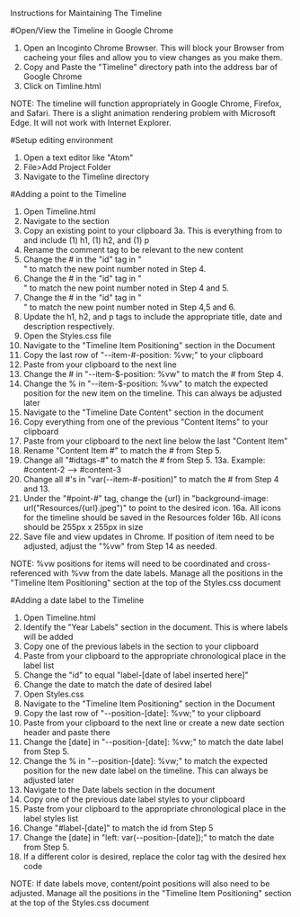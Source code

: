 Instructions for Maintaining The Timeline

#Open/View the Timeline in Google Chrome
1. Open an Incoginto Chrome Browser. This will block your Browser from cacheing your files and allow you to view changes as you make them.
2. Copy and Paste the "Timeline" directory path into the address bar of Google Chrome
3. Click on Timline.html

NOTE: The timeline will function appropriately in Google Chrome, Firefox, and Safari. There is a slight animation rendering problem with Microsoft Edge. It will not work with Internet Explorer.

#Setup editing environment
1. Open a text editor like "Atom"
2. File>Add Project Folder
3. Navigate to the Timeline directory

#Adding a point to the Timeline
1. Open Timeline.html
2. Navigate to the <!-- Content --> section
3. Copy an existing point to your clipboard
    3a. This is everything from <!--Point #: Point Name Date --> to </div> and include (1) h1, (1) h2, and (1) p
4. Rename the comment tag <!-- Point #: Point Name Date --> to be relevant to the new content
5. Change the # in the "id" tag in "<div class="point" id="point-#"></div>" to match the new point number noted in Step 4.
6. Change the # in the "id" tag in "<div class="vertical-line" id="vertical-line-#"></div>" to match the new point number noted in Step 4 and 5.
7. Change the # in the "id" tag in "<div class="content" id="content-#">" to match the new point number noted in Step 4,5 and 6.
8. Update the h1, h2, and p tags to include the appropriate title, date and description respectively.
9. Open the Styles.css file
10. Navigate to the "Timeline Item Positioning" section in the Document
11. Copy the last row of "--item-#-position: %vw;" to your clipboard
12. Paste from your clipboard to the next line
13. Change the # in "--item-$-position: %vw" to match the # from Step 4.
14. Change the % in "--item-$-position: %vw" to match the expected position for the new item on the timeline. This can always be adjusted later
15. Navigate to the "Timeline Date Content" section in the document
16. Copy everything from one of the previous "Content Items" to your clipboard
17. Paste from your clipboard to the next line below the last "Content Item"
18. Rename "Content Item #" to match the # from Step 5.
19. Change all "#idtags-#" to match the # from Step 5.
    13a. Example: #content-2 --> #content-3
20. Change all #'s in "var(--item-#-position)" to match the # from Step 4 and 13.
21. Under the "#point-#" tag, change the {url} in "background-image: url("Resources/{url}.jpeg")" to point to the desired icon.
    16a. All icons for the timeline should be saved in the Resources folder
    16b. All icons should be 255px x 255px in size
22. Save file and view updates in Chrome. If position of item need to be adjusted, adjust the "%vw" from Step 14 as needed.

NOTE: %vw positions for items will need to be coordinated and cross-referenced with %vw from the date labels. Manage all the positions in the "Timeline Item Positioning" section at the top of the Styles.css document


#Adding a date label to the Timeline
1. Open Timeline.html
2. Identify the "Year Labels" section in the document. This is where labels will be added
3. Copy one of the previous labels in the section to your clipboard
4. Paste from your clipboard to the appropriate chronological place in the label list
5. Change the "id" to equal "label-[date of label inserted here]"
6. Change the date to match the date of desired label
7. Open Styles.css
8. Navigate to the "Timeline Item Positioning" section in the Document
9. Copy the last row of "--position-[date]: %vw;" to your clipboard
10. Paste from your clipboard to the next line or create a new date section header and paste there
11. Change the [date] in "--position-[date]: %vw;" to match the date label from Step 5.
12. Change the % in "--position-[date]: %vw;" to match the expected position for the new date label on the timeline. This can always be adjusted later
8. Navigate to the Date labels section in the document
9. Copy one of the previous date label styles to your clipboard
10. Paste from your clipboard to the appropriate chronological place in the label styles list
11. Change "#label-[date]" to match the id from Step 5
12. Change the [date] in "left: var(--position-[date]);" to match the date from Step 5.
13. If a different color is desired, replace the color tag with the desired hex code

NOTE: If date labels move, content/point positions will also need to be adjusted. Manage all the positions in the "Timeline Item Positioning" section at the top of the Styles.css document

